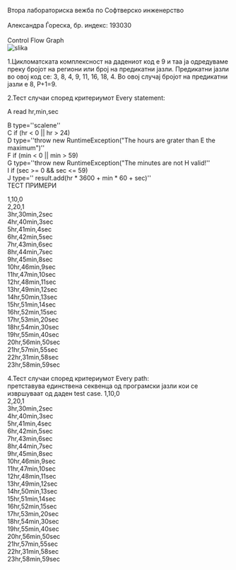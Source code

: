 Втора лабораториска вежба по Софтверско инженерство<br>
<br>
Александра Ѓореска, бр. индекс: 193030<br>
<br>
Control Flow Graph<br>
![slika](https://user-images.githubusercontent.com/65199924/120241802-cfdf4980-c263-11eb-88bd-083ff1433e87.png)<br>

1.Цикломатската комплексност на дадениот код е 9 и таа ја одредуваме преку бројот на региони или број на предикатни јазли. 
Предикатни јазли во овој код се: 3, 8, 4, 9, 11, 16, 18, 4. Во овој случај бројот на предикатни јазли е 8, P+1=9.<br>

2.Тест случаи  според критериумот Every statement:<br>

A read hr,min,sec<br>

B type=''scalene''<br>
C if (hr < 0 || hr > 24)<br>
D type=''throw new RuntimeException("The hours are grater than E the maximum")''<br>
F if (min < 0 || min > 59)<br>
G type=''throw new RuntimeException("The minutes are not H valid!''<br>
I if (sec >= 0 && sec <= 59)<br>
J type='' result.add(hr * 3600 + min * 60 + sec)''<br>
ТЕСТ ПРИМЕРИ<br>

1,10,0<br>
2,20,1<br>
3hr,30min,2sec<br>
4hr,40min,3sec<br>
5hr,41min,4sec<br>
6hr,42min,5sec<br>
7hr,43min,6sec<br>
8hr,44min,7sec<br>
9hr,45min,8sec<br>
10hr,46min,9sec<br>
11hr,47min,10sec<br>
12hr,48min,11sec<br>
13hr,49min,12sec<br>
14hr,50min,13sec<br>
15hr,51min,14sec<br>
16hr,52min,15sec<br>
17hr,53min,20sec<br>
18hr,54min,30sec<br>
19hr,55min,40sec<br>
20hr,56min,50sec<br>
21hr,57min,55sec<br>
22hr,31min,58sec<br>
23hr,58min,59sec<br>

4.Тест случаи според критериумот Every path:<br>
претставува единствена секвенца од програмски јазли кои се извршуваат од даден test case. 1,10,0<br>
2,20,1<br>
3hr,30min,2sec<br>
4hr,40min,3sec<br>
5hr,41min,4sec<br>
6hr,42min,5sec<br>
7hr,43min,6sec<br>
8hr,44min,7sec<br>
9hr,45min,8sec<br>
10hr,46min,9sec<br>
11hr,47min,10sec<br>
12hr,48min,11sec<br>
13hr,49min,12sec<br>
14hr,50min,13sec<br>
15hr,51min,14sec<br>
16hr,52min,15sec<br>
17hr,53min,20sec<br>
18hr,54min,30sec<br>
19hr,55min,40sec<br>
20hr,56min,50sec<br>
21hr,57min,55sec<br>
22hr,31min,58sec<br>
23hr,58min,59sec<br>


